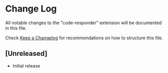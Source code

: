 # Change Log

All notable changes to the "code-responder" extension will be documented in this file.

Check [Keep a Changelog](http://keepachangelog.com/) for recommendations on how to structure this file.

## [Unreleased]

- Initial release